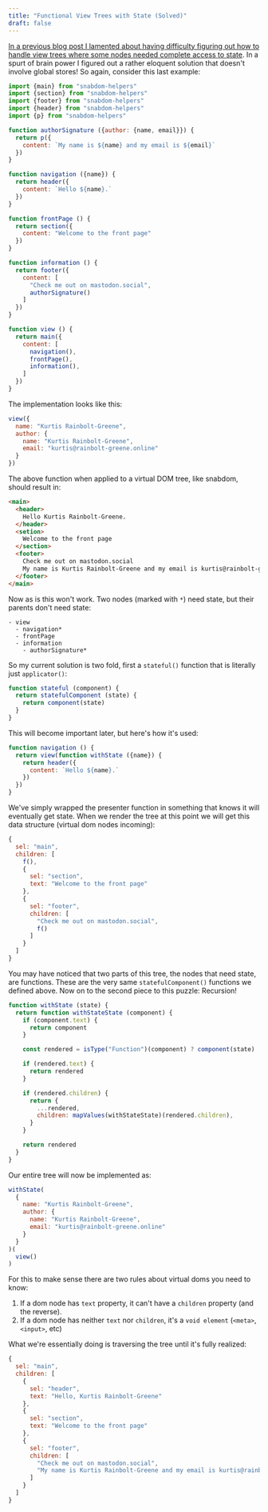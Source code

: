 ```yaml
---
title: "Functional View Trees with State (Solved)"
draft: false
---
```


[In a previous blog post I lamented about having difficulty figuring out how to handle view trees where some nodes needed complete access to state](https://www.kurtis.rainbolt-greene.online/functional-view-trees-with-state.html). In a spurt of brain power I figured out a rather eloquent solution that doesn't involve global stores! So again, consider this last example:

``` javascript
import {main} from "snabdom-helpers"
import {section} from "snabdom-helpers"
import {footer} from "snabdom-helpers"
import {header} from "snabdom-helpers"
import {p} from "snabdom-helpers"

function authorSignature ({author: {name, email}}) {
  return p({
    content: `My name is ${name} and my email is ${email}`
  })
}

function navigation ({name}) {
  return header({
    content: `Hello ${name}.`
  })
}

function frontPage () {
  return section({
    content: "Welcome to the front page"
  })
}

function information () {
  return footer({
    content: [
      "Check me out on mastodon.social",
      authorSignature()
    ]
  })
}

function view () {
  return main({
    content: [
      navigation(),
      frontPage(),
      information(),
    ]
  })
}
```

The implementation looks like this:

``` javascript
view({
  name: "Kurtis Rainbolt-Greene",
  author: {
    name: "Kurtis Rainbolt-Greene",
    email: "kurtis@rainbolt-greene.online"
  }
})
```

The above function when applied to a virtual DOM tree, like snabdom, should result in:


``` html
<main>
  <header>
    Hello Kurtis Rainbolt-Greene.
  </header>
  <setion>
    Welcome to the front page
  </section>
  <footer>
    Check me out on mastodon.social
    My name is Kurtis Rainbolt-Greene and my email is kurtis@rainbolt-greene.online
  </footer>
</main>
```

Now as is this won't work. Two nodes (marked with `*`) need state, but their parents don't need state:

```
- view
  - navigation*
  - frontPage
  - information
    - authorSignature*
```

So my current solution is two fold, first a `stateful()` function that is literally just `applicator()`:

``` javascript
function stateful (component) {
  return statefulComponent (state) {
    return component(state)
  }
}
```

This will become important later, but here's how it's used:

``` javascript
function navigation () {
  return view(function withState ({name}) {
    return header({
      content: `Hello ${name}.`
    })
  })
}
```

We've simply wrapped the presenter function in something that knows it will eventually get state. When we render the tree at this point we will get this data structure (virtual dom nodes incoming):

``` javascript
{
  sel: "main",
  children: [
    f(),
    {
      sel: "section",
      text: "Welcome to the front page"
    },
    {
      sel: "footer",
      children: [
        "Check me out on mastodon.social",
        f()
      ]
    }
  ]
}
```

You may have noticed that two parts of this tree, the nodes that need state, are functions. These are the very same `statefulComponent()` functions we defined above. Now on to the second piece to this puzzle: Recursion!

``` javascript
function withState (state) {
  return function withStateState (component) {
    if (component.text) {
      return component
    }

    const rendered = isType("Function")(component) ? component(state) : component

    if (rendered.text) {
      return rendered
    }

    if (rendered.children) {
      return {
        ...rendered,
        children: mapValues(withStateState)(rendered.children),
      }
    }

    return rendered
  }
}
```

Our entire tree will now be implemented as:

``` javascript
withState(
  {
    name: "Kurtis Rainbolt-Greene",
    author: {
      name: "Kurtis Rainbolt-Greene",
      email: "kurtis@rainbolt-greene.online"
    }
  }
)(
  view()
)
```

For this to make sense there are two rules about virtual doms you need to know:

  1. If a dom node has `text` property, it can't have a `children` property (and the reverse).
  2. If a dom node has neither `text` nor `children`, it's a `void element` (`<meta>`, `<input>`, etc)

What we're essentially doing is traversing the tree until it's fully realized:

``` javascript
{
  sel: "main",
  children: [
    {
      sel: "header",
      text: "Hello, Kurtis Rainbolt-Greene"
    },
    {
      sel: "section",
      text: "Welcome to the front page"
    },
    {
      sel: "footer",
      children: [
        "Check me out on mastodon.social",
        "My name is Kurtis Rainbolt-Greene and my email is kurtis@rainbolt-greene.online"
      ]
    }
  ]
}
```
